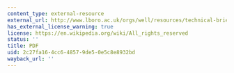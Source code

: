 ```yaml
---
content_type: external-resource
external_url: http://www.lboro.ac.uk/orgs/well/resources/technical-briefs/61-on-plot-sanitation-in-urban-areas.pdf
has_external_license_warning: true
license: https://en.wikipedia.org/wiki/All_rights_reserved
status: ''
title: PDF
uid: 2c27fa16-4cc6-4857-9de5-0e5c8e8932bd
wayback_url: ''
---
```

